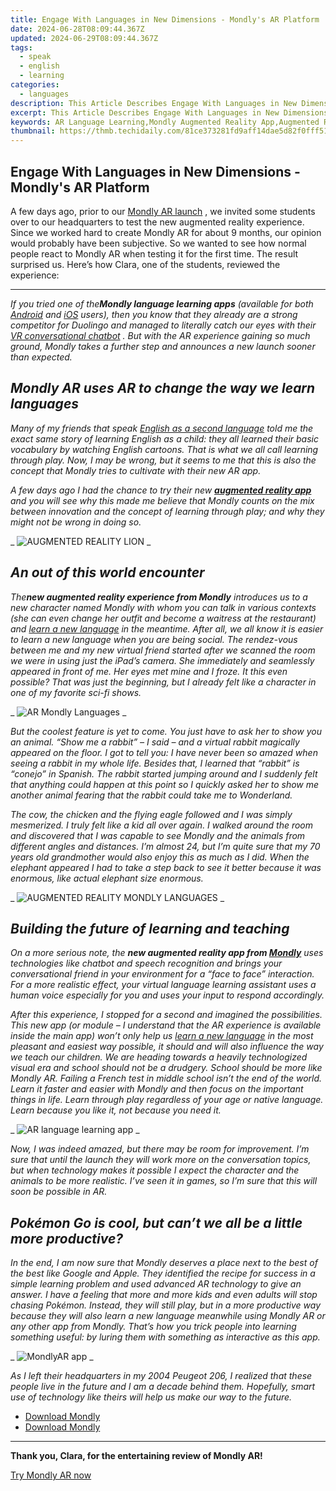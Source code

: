 ```yaml
---
title: Engage With Languages in New Dimensions - Mondly's AR Platform
date: 2024-06-28T08:09:44.367Z
updated: 2024-06-29T08:09:44.367Z
tags:
  - speak
  - english
  - learning
categories:
  - languages
description: This Article Describes Engage With Languages in New Dimensions - Mondly's AR Platform
excerpt: This Article Describes Engage With Languages in New Dimensions - Mondly's AR Platform
keywords: AR Language Learning,Mondly Augmented Reality App,Augmented Reality Education Technology,Language Learning Interactive Platform,Innovative Language Training Apps,AR-Enhanced Learning Experience,Mondly's Language Immersion Tools
thumbnail: https://thmb.techidaily.com/81ce373281fd9aff14dae5d82f0fff51572cdd8c291988609733f2ca1401739f.jpg
---
```


## Engage With Languages in New Dimensions - Mondly's AR Platform

 A few days ago, prior to our [Mondly AR launch](https://shop.mondly.com/affiliate.php?ACCOUNT=ATISTUDI&AFFILIATE=108875&PATH=https://www.mondly.com?AFFILIATE=108875) , we invited some students over to our headquarters to test the new augmented reality experience. Since we worked hard to create Mondly AR for about 9 months, our opinion would probably have been subjective. So we wanted to see how normal people react to Mondly AR when testing it for the first time. The result surprised us. Here’s how Clara, one of the students, reviewed the experience:

---

 _If you tried one of the**Mondly language learning apps** (available for both [Android](https://adjt.mondly.com/5ixfg4k?campaign=blog-post-id-1295&fallback=https%3A%2F%2Fapp.mondly.com%3Futm%5Fmedium%3Dblog%5Fblog-post-id-1295%26utm%5Fsource%3Dblog-post-id-1295&redirect%5Fmacos=https%3A%2F%2Fapp.mondly.com%3Futm%5Fmedium%3Dblog%5Fblog-post-id-1295%26utm%5Fsource%3Dblog-post-id-1295&redirect%5Fandroid=https%3A%2F%2Fplay.google.com%2Fstore%2Fapps%2Fdetails%3Fid%3Dcom.atistudios.mondly.languages%3Futm%5Fmedium%3Dblog%5Fblog-post-id-1295%26utm%5Fsource%3Dblog-post-id-1295&redirect%5Fios=https%3A%2F%2Fapps.apple.com%2Fapp%2Fapple-store%2Fid987873536%3Fpt%3D78954800%26ct%3Dblog-post-id-1295%26mt%3D8) and [iOS](https://adjt.mondly.com/5ixfg4k?campaign=blog-post-id-1295&fallback=https%3A%2F%2Fapp.mondly.com%3Futm%5Fmedium%3Dblog%5Fblog-post-id-1295%26utm%5Fsource%3Dblog-post-id-1295&redirect%5Fmacos=https%3A%2F%2Fapp.mondly.com%3Futm%5Fmedium%3Dblog%5Fblog-post-id-1295%26utm%5Fsource%3Dblog-post-id-1295&redirect%5Fandroid=https%3A%2F%2Fplay.google.com%2Fstore%2Fapps%2Fdetails%3Fid%3Dcom.atistudios.mondly.languages%3Futm%5Fmedium%3Dblog%5Fblog-post-id-1295%26utm%5Fsource%3Dblog-post-id-1295&redirect%5Fios=https%3A%2F%2Fapps.apple.com%2Fapp%2Fapple-store%2Fid987873536%3Fpt%3D78954800%26ct%3Dblog-post-id-1295%26mt%3D8) users), then you know that they already are a strong competitor for Duolingo and managed to literally catch our eyes with their [VR conversational chatbot](https://shop.mondly.com/affiliate.php?ACCOUNT=ATISTUDI&AFFILIATE=108875&PATH=https://www.mondly.com?AFFILIATE=108875) . But with the AR experience gaining so much ground, Mondly takes a further step and announces a new launch sooner than expected._

## _Mondly AR uses AR to change the way we learn languages_

 _Many of my friends that speak [English as a second language](https://shop.mondly.com/affiliate.php?ACCOUNT=ATISTUDI&AFFILIATE=108875&PATH=https://www.mondly.com?AFFILIATE=108875) told me the exact same story of learning English as a child: they all learned their basic vocabulary by watching English cartoons. That is what we all call learning through play. Now, I may be wrong, but it seems to me that this is also the concept that Mondly tries to cultivate with their new AR app._

 _A few days ago I had the chance to try their new [**augmented reality app**](https://play.google.com/store/apps/details?id=com.atistudios.mondlyar.languages&hl=en) and you will see why this made me believe that Mondly counts on the mix between innovation and the concept of learning through play; and why they might not be wrong in doing so._

_ ![AUGMENTED REALITY LION](https://media.giphy.com/media/ckAvyr8RNxvc0Tbued/giphy.gif "The New Augmented Reality App From Mondly Is The Future Of Language Learning 2") _

## _An out of this world encounter_

 _The**new augmented reality experience from Mondly** introduces us to a new character named Mondly with whom you can talk in various contexts (she can even change her outfit and become a waitress at the restaurant) and [learn a new language](https://shop.mondly.com/affiliate.php?ACCOUNT=ATISTUDI&AFFILIATE=108875&PATH=https://www.mondly.com?AFFILIATE=108875) in the meantime. After all, we all know it is easier to learn a new language when you are being social. The rendez-vous  between me and my new virtual friend started after we scanned the room we were in using just the iPad’s camera. She immediately and seamlessly appeared in front of me. Her eyes met mine and I froze. It this even possible? That was just the beginning, but I already felt like a character in one of my favorite sci-fi shows._

_ ![AR Mondly Languages](https://media.giphy.com/media/5eF84ByiI55ql9Xyrk/giphy.gif "The New Augmented Reality App From Mondly Is The Future Of Language Learning 3") _

 _But the coolest feature is yet to come. You just have to ask her to show you an animal. “Show me a rabbit” – I said – and a virtual rabbit magically appeared on the floor. I got to tell you: I have never been so amazed when seeing a rabbit in my whole life. Besides that, I learned that “rabbit” is “conejo” in Spanish. The rabbit started jumping around and I suddenly felt that anything could happen at this point so I quickly asked her to show me another animal fearing that the rabbit could take me to Wonderland._

 _The cow, the chicken and the flying eagle followed and I was simply mesmerized. I truly felt like a kid all over again. I walked around the room and discovered that I was capable to see Mondly and the animals from different angles and distances. I’m almost 24, but I’m quite sure that my 70 years old grandmother would also enjoy this as much as I did. When the elephant appeared I had to take a step back to see it better because it was enormous, like actual elephant size enormous._

_ ![AUGMENTED REALITY MONDLY LANGUAGES](https://media.giphy.com/media/gC1iUtDE9Tkh0wDx3O/giphy.gif "The New Augmented Reality App From Mondly Is The Future Of Language Learning 4") _

## _Building the future of learning and teaching_

 _On a more serious note, the **new augmented reality app from [Mondly](https://adjt.mondly.com/5ixfg4k?campaign=blog-post-id-1295&fallback=https%3A%2F%2Fapp.mondly.com%3Futm%5Fmedium%3Dblog%5Fblog-post-id-1295%26utm%5Fsource%3Dblog-post-id-1295&redirect%5Fmacos=https%3A%2F%2Fapp.mondly.com%3Futm%5Fmedium%3Dblog%5Fblog-post-id-1295%26utm%5Fsource%3Dblog-post-id-1295&redirect%5Fandroid=https%3A%2F%2Fplay.google.com%2Fstore%2Fapps%2Fdetails%3Fid%3Dcom.atistudios.mondly.languages%3Futm%5Fmedium%3Dblog%5Fblog-post-id-1295%26utm%5Fsource%3Dblog-post-id-1295&redirect%5Fios=https%3A%2F%2Fapps.apple.com%2Fapp%2Fapple-store%2Fid987873536%3Fpt%3D78954800%26ct%3Dblog-post-id-1295%26mt%3D8)**  uses technologies like chatbot and speech recognition and brings your conversational friend in your environment for a “face to face” interaction. For a more realistic effect, your virtual language learning assistant uses a human voice especially for you and uses your input to respond accordingly._

 _After this experience, I stopped for a second and imagined the possibilities. This new app (or module – I understand that the AR experience is available inside the main app) won’t only help us [learn a new language](https://shop.mondly.com/affiliate.php?ACCOUNT=ATISTUDI&AFFILIATE=108875&PATH=https://www.mondly.com?AFFILIATE=108875) in the most pleasant and easiest way possible, it should and will also influence the way we teach our children. We are heading towards a heavily technologized visual era and school should not be a drudgery. School should be more like Mondly AR. Failing a French test in middle school isn’t the end of the world. Learn it faster and easier with Mondly and then focus on the important things in life. Learn through play regardless of your age or native language. Learn because you like it, not because you need it._

_ ![AR language learning app](https://media.giphy.com/media/C9pYCWN2mjxuWD0ufF/giphy.gif "The New Augmented Reality App From Mondly Is The Future Of Language Learning 5") _

 _Now, I was indeed amazed, but there may be room for improvement. I’m sure that until the launch they will work more on the conversation topics, but when technology makes it possible I expect the character and the animals to be more realistic. I’ve seen it in games, so I’m sure that this will soon be possible in AR._

## _Pokémon Go is cool, but can’t we all be a little more productive?_

 _In the end, I am now sure that Mondly deserves a place next to the best of the best like Google and Apple. They identified the recipe for success in a simple learning problem and used advanced AR technology to give an answer. I have a feeling that more and more kids and even adults will stop chasing Pokémon. Instead, they will still play, but in a more productive way because they will also learn a new language meanwhile using Mondly AR or any other app from Mondly. That’s how you trick people into learning something useful: by luring them with something as interactive as this app._

_ ![MondlyAR app](https://media.giphy.com/media/2yyH5SzNqpUzwwN3TZ/giphy.gif "The New Augmented Reality App From Mondly Is The Future Of Language Learning 6") _

 _As I left their headquarters in my 2004 Peugeot 206, I realized that these people live in the future and I am a decade behind them. Hopefully, smart use of technology like theirs will help us make our way to the future._

* [Download Mondly](https://www.facebook.com/sharer/sharer.php?u=https%3A%2F%2Fwww.mondly.com%2Fblog%2Faugmented-reality-app-mondly-ar-language-learning%2F&t=The+New+Augmented+Reality+App+From+Mondly+Is+the+Future+of+Language+Learning "Share on Facebook")
* [Download Mondly](https://shop.mondly.com/affiliate.php?ACCOUNT=ATISTUDI&AFFILIATE=108875&PATH=https://www.mondly.com?AFFILIATE=108875)

---

**Thank you, Clara, for the entertaining review of Mondly AR!**

[Try Mondly AR now](https://play.google.com/store/apps/details?id=com.atistudios.mondlyar.languages&hl=en "Try Mondly AR now")

<ins class="adsbygoogle"
     style="display:block"
     data-ad-format="autorelaxed"
     data-ad-client="ca-pub-7571918770474297"
     data-ad-slot="1223367746"></ins>



<ins class="adsbygoogle"
     style="display:block"
     data-ad-client="ca-pub-7571918770474297"
     data-ad-slot="8358498916"
     data-ad-format="auto"
     data-full-width-responsive="true"></ins>


